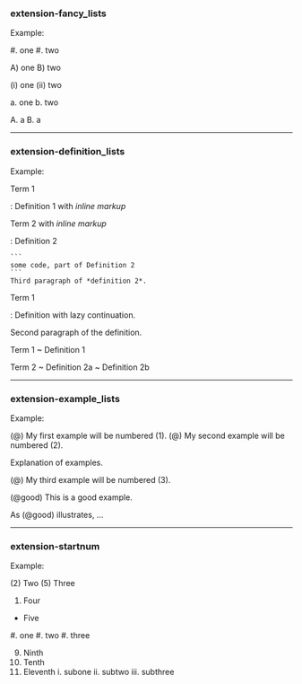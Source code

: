 ### extension-fancy_lists

Example:

#. one
#. two

A) one
B) two

(i) one
(ii) two

a. one
b. two

A.  a
B.  a

----------------------------------------

### extension-definition_lists

Example:

Term 1

:   Definition 1 with *inline markup*

Term 2 with *inline markup*

:   Definition 2

    ```
    some code, part of Definition 2  
    ```
    Third paragraph of *definition 2*.

Term 1

:   Definition
with lazy continuation.

  Second paragraph of the definition.

Term 1
 ~  Definition 1

Term 2
  ~ Definition 2a
  ~ Definition 2b

----------------------------------------

### extension-example_lists

<!-- TODO: label can be any string of alphanumeric characters, underscores, or hyphens -->

Example:

(@)  My first example will be numbered (1).
(@)  My second example will be numbered (2).

Explanation of examples.

(@)  My third example will be numbered (3).

(@good)  This is a good example.

As (@good) illustrates, ...

----------------------------------------

### extension-startnum

Example:

(2) Two
(5) Three
1.  Four
*   Five

#.  one
#.  two
#.  three

9)  Ninth
10)  Tenth
11)  Eleventh
      i. subone
     ii. subtwo
    iii. subthree
